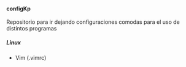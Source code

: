 #### configKp

Repositorio para ir dejando configuraciones comodas para el uso de distintos programas

##### Linux
- Vim (.vimrc)

